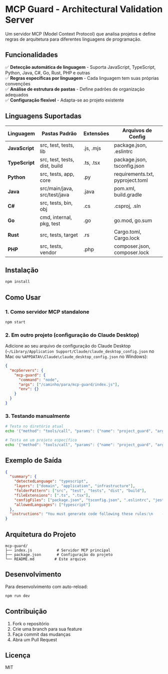 # MCP Guard - Architectural Validation Server

Um servidor MCP (Model Context Protocol) que analisa projetos e define regras de arquitetura para diferentes linguagens de programação.

## Funcionalidades

✅ **Detecção automática de linguagem** - Suporta JavaScript, TypeScript, Python, Java, C#, Go, Rust, PHP e outras  
✅ **Regras específicas por linguagem** - Cada linguagem tem suas próprias convenções  
✅ **Análise de estrutura de pastas** - Define padrões de organização adequados  
✅ **Configuração flexível** - Adapta-se ao projeto existente  

## Linguagens Suportadas

| Linguagem | Pastas Padrão | Extensões | Arquivos de Config |
|-----------|---------------|-----------|-------------------|
| **JavaScript** | src, test, tests, lib | .js, .mjs | package.json, .eslintrc |
| **TypeScript** | src, test, tests, dist, build | .ts, .tsx | package.json, tsconfig.json |
| **Python** | src, tests, app, core | .py | requirements.txt, pyproject.toml |
| **Java** | src/main/java, src/test/java | .java | pom.xml, build.gradle |
| **C#** | src, tests, bin, obj | .cs | .csproj, .sln |
| **Go** | cmd, internal, pkg, test | .go | go.mod, go.sum |
| **Rust** | src, tests, target | .rs | Cargo.toml, Cargo.lock |
| **PHP** | src, tests, vendor | .php | composer.json, composer.lock |

## Instalação

```bash
npm install
```

## Como Usar

### 1. Como servidor MCP standalone

```bash
npm start
```

### 2. Em outro projeto (configuração do Claude Desktop)

Adicione ao seu arquivo de configuração do Claude Desktop (`~/Library/Application Support/Claude/claude_desktop_config.json` no Mac ou `%APPDATA%\Claude\claude_desktop_config.json` no Windows):

```json
{
  "mcpServers": {
    "mcp-guard": {
      "command": "node",
      "args": ["/caminho/para/mcp-guard/index.js"],
      "env": {}
    }
  }
}
```

### 3. Testando manualmente

```bash
# Testa no diretório atual
echo '{"method": "tools/call", "params": {"name": "project_guard", "arguments": {}}}' | node index.js

# Testa em um projeto específico
echo '{"method": "tools/call", "params": {"name": "project_guard", "arguments": {"path": "/caminho/para/projeto"}}}' | node index.js
```

## Exemplo de Saída

```json
{
  "summary": {
    "detectedLanguage": "typescript",
    "layers": ["domain", "application", "infrastructure"],
    "folderPattern": ["src", "test", "tests", "dist", "build"],
    "fileExtensions": [".ts", ".tsx"],
    "configFiles": ["package.json", "tsconfig.json", ".eslintrc", "jest.config.js"],
    "allowedLanguages": ["typescript"]
  },
  "instructions": "You must generate code following these rules:\n    - Use only layers: domain, application, infrastructure\n    - Respect folder structure: src, test, tests, dist, build\n    - Do not create files outside these folders\n    - Language: typescript\n    - Follow conventions already present in the existing code."
}
```

## Arquitetura do Projeto

```
mcp-guard/
├── index.js           # Servidor MCP principal
├── package.json       # Configuração do projeto
└── README.md         # Este arquivo
```

## Desenvolvimento

Para desenvolvimento com auto-reload:

```bash
npm run dev
```

## Contribuição

1. Fork o repositório
2. Crie uma branch para sua feature
3. Faça commit das mudanças
4. Abra um Pull Request

## Licença

MIT